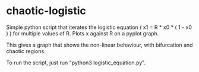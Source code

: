 # chaotic-logistic

Simple python script that iterates the logistic equation ( x1 = R * x0 * ( 1 - x0 ) ) for multiple values of R. Plots x against R on a pyplot graph.

This gives a graph that shows the non-linear behaviour, with bifurcation and chaotic regions.

To run the script, just run "python3 logistic_equation.py".
